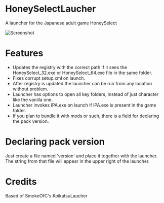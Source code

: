 # HoneySelectLaucher
A launcher for the Japanese adult game HoneySelect

![Screenshot](https://i.imgur.com/lihFJBC.png "Screenshot")

# Features
- Updates the registry with the correct path if it sees the HoneySelect_32.exe or HoneySelect_64.exe file in the same folder.
- Fixes corrupt setup.xml on launch.
- After registry is updated the launcher can be run from any location without problem.
- Launcher has options to open all key folders, instead of just character like the vanilla one.
- Launcher invokes IPA.exe on launch if IPA.exe is present in the game folder.
- If you plan to bundle it with mods or such, there is a field for declaring the pack version.

# Declaring pack version
Just create a file named 'version' and place it together with the launcher. The string from that file will appear in the upper right of the launcher.

# Credits
Based of SmokeOfC's KoikatsuLaucher